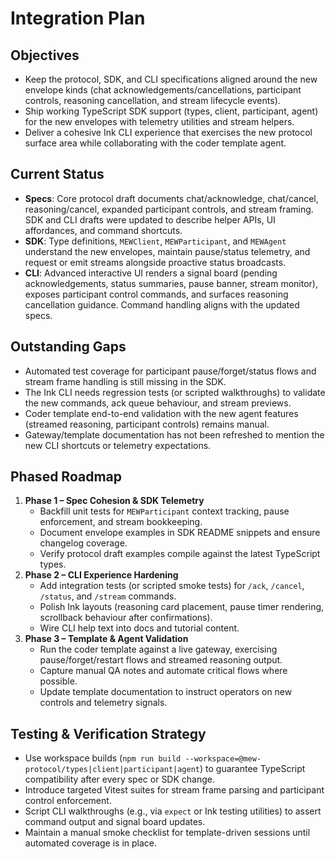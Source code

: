 # Integration Plan

## Objectives
- Keep the protocol, SDK, and CLI specifications aligned around the new envelope kinds (chat acknowledgements/cancellations,
  participant controls, reasoning cancellation, and stream lifecycle events).
- Ship working TypeScript SDK support (types, client, participant, agent) for the new envelopes with telemetry utilities and
  stream helpers.
- Deliver a cohesive Ink CLI experience that exercises the new protocol surface area while collaborating with the coder template
  agent.

## Current Status
- **Specs**: Core protocol draft documents chat/acknowledge, chat/cancel, reasoning/cancel, expanded participant controls, and
  stream framing. SDK and CLI drafts were updated to describe helper APIs, UI affordances, and command shortcuts.
- **SDK**: Type definitions, `MEWClient`, `MEWParticipant`, and `MEWAgent` understand the new envelopes, maintain pause/status
  telemetry, and request or emit streams alongside proactive status broadcasts.
- **CLI**: Advanced interactive UI renders a signal board (pending acknowledgements, status summaries, pause banner, stream
  monitor), exposes participant control commands, and surfaces reasoning cancellation guidance. Command handling aligns with the
  updated specs.

## Outstanding Gaps
- Automated test coverage for participant pause/forget/status flows and stream frame handling is still missing in the SDK.
- The Ink CLI needs regression tests (or scripted walkthroughs) to validate the new commands, ack queue behaviour, and stream
  previews.
- Coder template end-to-end validation with the new agent features (streamed reasoning, participant controls) remains manual.
- Gateway/template documentation has not been refreshed to mention the new CLI shortcuts or telemetry expectations.

## Phased Roadmap
1. **Phase 1 – Spec Cohesion & SDK Telemetry**
   - Backfill unit tests for `MEWParticipant` context tracking, pause enforcement, and stream bookkeeping.
   - Document envelope examples in SDK README snippets and ensure changelog coverage.
   - Verify protocol draft examples compile against the latest TypeScript types.
2. **Phase 2 – CLI Experience Hardening**
   - Add integration tests (or scripted smoke tests) for `/ack`, `/cancel`, `/status`, and `/stream` commands.
   - Polish Ink layouts (reasoning card placement, pause timer rendering, scrollback behaviour after confirmations).
   - Wire CLI help text into docs and tutorial content.
3. **Phase 3 – Template & Agent Validation**
   - Run the coder template against a live gateway, exercising pause/forget/restart flows and streamed reasoning output.
   - Capture manual QA notes and automate critical flows where possible.
   - Update template documentation to instruct operators on new controls and telemetry signals.

## Testing & Verification Strategy
- Use workspace builds (`npm run build --workspace=@mew-protocol/types|client|participant|agent`) to guarantee TypeScript
  compatibility after every spec or SDK change.
- Introduce targeted Vitest suites for stream frame parsing and participant control enforcement.
- Script CLI walkthroughs (e.g., via `expect` or Ink testing utilities) to assert command output and signal board updates.
- Maintain a manual smoke checklist for template-driven sessions until automated coverage is in place.
